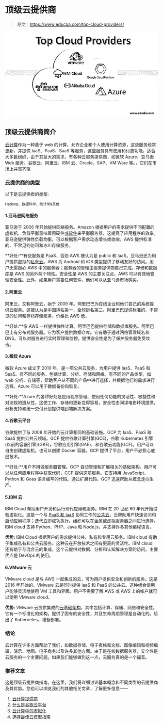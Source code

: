 # 顶级云提供商

> 原文：<https://www.educba.com/top-cloud-providers/>

![top cloud providers](img/08504581e5465be45f443458e51bcae6.png)



## 顶级云提供商简介

[云计算](https://www.educba.com/what-is-cloud-computing/)作为一种基于 web 的计算，允许企业和个人使用计算资源，这些服务经常更新，并提供 IaaS、PaaS、SaaS 等服务，这些服务具有使用和付费功能，适合大多数组织，由于其巨大的需求，有各种云服务提供商，如微软 Azure、亚马逊 Web 服务、谷歌云、阿里云、IBM 云、Oracle、SAP、VM Ware 等。，它们在市场上并驾齐驱

### 云提供商的类型

以下是云提供商的类型:

<small>Hadoop、数据科学、统计学&其他</small>

#### 1.亚马逊网络服务

亚马逊于 2006 年开始提供网络服务。Amazon 根据用户的需求提供不同配置的虚拟机。负载平衡意味着用硬件[或软件](https://www.educba.com/hardware-vs-software/)来平衡服务器，这提高了应用程序的效率。亚马逊提供弹性负载均衡，可以根据客户需求动态增长或收缩。AWS 提供标准的、不常见的访问和冰川存储服务。

**好处:**有些服务是 PaaS，否则 AWS 被认为是 public 和 IaaS。亚马逊还为用户提供虚拟的[私有云](https://www.educba.com/what-is-private-cloud/)。AWS 为 Android 和 iOS 类型提供了移动友好的访问。用户无需担心 AWS 中的服务器；服务器的管理由服务提供商自己完成。存储和数据库是 AWS 的另外两个特性。安全性是 AWS 的主要关注点，AWS 可以有效地管理安全性。此外，如果用户需要任何软件，他们可以从亚马逊市场购买。

#### 2.阿里云

阿里云，又称阿里云，始于 2009 年。阿里巴巴为在线企业和他们自己的系统提供云服务。这被认为是中国排名第一，全球排名第三。阿里巴巴提供标准的、不常见的访问和存档存储服务。价格比 AWS 低。

**好处:**像 AWS 一样提供弹性计算。阿里巴巴提供存储和数据库服务。阿里巴巴上有分布式服务器。它为客户提供数据仓库。它有助于通过网络管理域名和 DNS。可以对服务进行实时管理和监控。提供安全性是为了保护服务器免受攻击。

#### 3.微软 Azure

微软 Azure 成立于 2010 年，是一项公共云服务，为用户提供 IaaS、PaaS 和 SaaS。有不同的服务，包括计算、分析、存储和网络。有不同的产品类型，如 web 分析、存储等，帮助客户从不同的产品中进行选择，并根据他们的需求进行选择。Azure 可以用于数据备份和恢复。

**好处:**Azure 的各种好处是应用程序管理、使用任何功能的灵活性、敏捷性和对法规的遵从性，这使工作、存储和更新变得容易，安全性由间谍电影环境提供，分析支持和统一交付计划提供端到端解决方案。

#### 4.谷歌云平台

谷歌提供了与 2008 年开始的云计算相同的基础设施。GCP 为 IaaS、PaaS 和 SaaS 提供公共云领域。GCP 提供谷歌计算引擎(GCE)，谷歌 Kubernetes 引擎(以前的容器引擎)(GKE)，谷歌应用引擎(GAE)，和谷歌云功能(GCF)。用户可以自由创建虚拟机，也可以创建 Docker 容器。GCP 提供了平台，用户不必担心底层技术。

**好处:**用户不用做服务器管理。GCP 自动管理和扩展相关的基础架构。用户可以从任何应用程序中获取代码，GCP 提供这项服务。它支持用 JavaScript、Python 和 Goes 语言编写的代码。通过扩展代码，GCP 迅速帮助从概念走向生产。

#### 5.IBM 云

IBM Cloud 帮助用户开发和运行现代应用和服务。IBM 在 20 世纪 60 年代开始试验虚拟化。这是一个与 [PaaS 和 IaaS](https://www.educba.com/azure-paas-vs-iaas/) 协同工作的[公共云](https://www.educba.com/what-is-public-cloud/)。云帮助用户快速访问和启动应用程序；迭代立即成功执行。组织可以在金属或虚拟服务器之间进行选择。IBM cloud 支持 Python、PHP、Java 和 Node.js，并支持许多其他编程语言。

**优势:** IBM Cloud 根据客户的需求提供公共、私有和专用云服务。IBM cloud 有助于集成私有和公共云服务。这种云在开放技术之间有更高的灵活性。IBM cloud 还有助于与混合云的集成。这个云提供对数据、分析和认知解决方案的访问。主要优点是 DevOps 的使用。

#### 6.VMware 云

VMware cloud 是与 AWS 一起集成的云，可为用户提供安全和创新的服务。这是 2016 年开始的。VMware 云是同时提供 IaaS 和 PaaS 的公共云。这种组合使用户能够灵活地使用 VM 工具和界面。用户不需要了解 AWS 或 AWS 上的帐户就可以使用 VMware cloud。

**优势:** VMware 云提供集成的[云基础架构](https://www.educba.com/cloud-infrastructure/)，其中包括计算、存储、网络和安全性。它有一个标准化的架构。提供了固有的安全性，并且生命周期管理是自动化的。给出了 Kubernetes，准备部署。

### 结论

云计算在许多方面帮助了我们，如数据存储、电子表格和文档、图像编辑和视频编辑、演示、地图、电子商务以及许多其他方面。由于是在线数据服务器，安全性是云服务的一个主要问题。如果我们能够做到这一点，云服务真的是一个福音。

### 推荐文章

这是顶级云提供商指南。在这里，我们将详细讨论基本概念和不同类型的云提供商及其优势。您也可以浏览我们的其他相关文章，了解更多信息——

1.  [云计算提供商](https://www.educba.com/cloud-computing-providers/)
2.  [什么是谷歌云平台](https://www.educba.com/what-is-google-cloud-platform/)
3.  [云计算中的虚拟化](https://www.educba.com/virtualization-in-cloud-computing/)
4.  [选择最佳云模型指南](https://www.educba.com/private-cloud-vs-public-cloud/)





